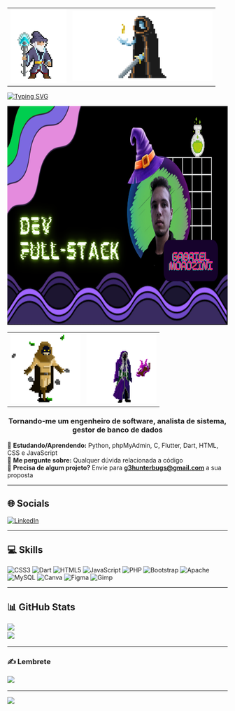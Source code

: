 <table width="100%" style="border: none; border-collapse: collapse;">
    <td align="left">
      <img src="Ice_Mage.gif" alt="Ice Mage" height="170"/>
    </td>
    <td align="right">
      <img src="fireball.gif" alt="Fire Mage" height="160"/>
    </td>
</table>

[![Typing SVG](https://readme-typing-svg.demolab.com?font=Bilbo&size=35&pause=1000&color=05B9F7&width=435&lines=Hello+my+dear+friends;I'm+Gabriel%2C+a+full-stack+dev;also+known+as+G3+or+Morozini;If+you+need+a+project%2C+feel+free+and+ask+me)](https://git.io/typing-svg)

<img src="dev-fullstack.png" alt="Dev Full-stack" height="500"/>


<table width="100%" style="border: none; border-collapse: collapse;">
    <td align="left">
  <img height="160" src="flying.gif" alt="Flying"/>
    </td>
     <td align="right">
      <img src="purple-wizard.gif" alt="Purple Wizard" height="160"/>
    </td>
</table>

<h3 style="text-align: center;">
  Tornando-me um engenheiro de software, analista de sistema, gestor de banco de dados
</h3>

📖 **Estudando/Aprendendo:** Python, phpMyAdmin, C, Flutter, Dart, HTML, CSS e JavaScript  
💬 **Me pergunte sobre:** Qualquer dúvida relacionada a código  
📂 **Precisa de algum projeto?** Envie para **g3hunterbugs@gmail.com** a sua proposta

---

## 🌐 Socials

[![LinkedIn](https://img.shields.io/badge/LinkedIn-%230077B5.svg?logo=linkedin&logoColor=white)](https://www.linkedin.com/in/gabriel-morozini-2aa28b251/)

---

## 💻 Skills

![CSS3](https://img.shields.io/badge/css3-%231572B6.svg?style=for-the-badge&logo=css3&logoColor=white)
![Dart](https://img.shields.io/badge/dart-%230175C2.svg?style=for-the-badge&logo=dart&logoColor=white)
![HTML5](https://img.shields.io/badge/html5-%23E34F26.svg?style=for-the-badge&logo=html5&logoColor=white)
![JavaScript](https://img.shields.io/badge/javascript-%23323330.svg?style=for-the-badge&logo=javascript&logoColor=%23F7DF1E)
![PHP](https://img.shields.io/badge/php-%23777BB4.svg?style=for-the-badge&logo=php&logoColor=white)
![Bootstrap](https://img.shields.io/badge/bootstrap-%238511FA.svg?style=for-the-badge&logo=bootstrap&logoColor=white)
![Apache](https://img.shields.io/badge/apache-%23D42029.svg?style=for-the-badge&logo=apache&logoColor=white)
![MySQL](https://img.shields.io/badge/mysql-4479A1.svg?style=for-the-badge&logo=mysql&logoColor=white)
![Canva](https://img.shields.io/badge/Canva-%2300C4CC.svg?style=for-the-badge&logo=Canva&logoColor=white)
![Figma](https://img.shields.io/badge/figma-%23F24E1E.svg?style=for-the-badge&logo=figma&logoColor=white)
![Gimp](https://img.shields.io/badge/Gimp-657D8B?style=for-the-badge&logo=gimp&logoColor=FFFFFF)

---

## 📊 GitHub Stats

![](https://github-readme-streak-stats.herokuapp.com/?user=G3programmer&theme=dark&hide_border=false)  
![](https://github-readme-stats.vercel.app/api/top-langs/?username=G3programmer&theme=dark&hide_border=false&include_all_commits=true&count_private=false&layout=compact)

---

### ✍️ Lembrete

![](https://quotes-github-readme.vercel.app/api?type=horizontal&theme=tokyonight)

---

[![](https://visitcount.itsvg.in/api?id=G3programmer&icon=0&color=0)](https://visitcount.itsvg.in)

<!-- Proudly created with GPRM ( https://gprm.itsvg.in ) -->
